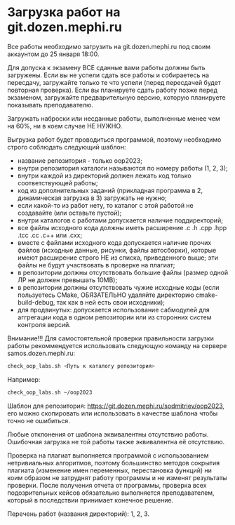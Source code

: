 # Загрузка работ на git.dozen.mephi.ru
Все работы необходимо загрузить на git.dozen.mephi.ru под своим аккаунтом до 25 января 18:00.

Для допуска к экзамену ВСЕ сданные вами работы должны быть загружены. Если вы не успели сдать все работы и собираетесь на пересдачу, загружайте только те что успели (перед пересдачей будет повторная проверка). Если вы планируете сдать работу позже перед экзаменом, загружайте предварительную версию, которую планируете показывать преподавателю.

Загружать наброски или несданные работы, выполненные менее чем на 60%, ни в коем случае НЕ НУЖНО.

Выгрузка работ будет проводиться программой, поэтому необходимо строго соблюдать следующий шаблон:
- название репозитория - только oop2023;
- внутри репозитория каталоги называются по номеру работы (1, 2, 3);
- внутри каждой из директорий должен лежать код только соответствующей работы;
- код из дополнительных заданий (прикладная программа в 2, динамическая загрузка в 3) загружать не нужно;
- если какой-то из работ нету, то каталог с этой работой не создавайте (или оставьте пустой);
- внутри каталогов с работами допускается наличие поддиректорий;
- все файлы исходного кода должны иметь расширение .c .h .cpp .hpp .tcc .cc .c++ или .cxx;
- вместе с файлами исходного кода допускается наличие прочих файлов (исходные данные, рисунки, файлы автосборки), которые имеют расширение строго НЕ из списка, приведенного выше; эти файлы не будут участвовать в проверке на плагиат;
- в репозитории должны отсутствовать большие файлы (размер одной ЛР не должен превышать 10MB);
- в репозитории должны отсутствовать чужие исходные коды (если пользуетесь CMake, ОБЯЗАТЕЛЬНО удаляйте директорию cmake-build-debug, так как в ней есть свои исходники);
- для продвинутых: допускается использование сабмодулей для аггрегации кода в одном репозитории или из сторонних систем контроля версий.

Внимание!!! Для самостоятельной проверки правильности загрузки работы рекоммендуется использовать следующую команду на сервере samos.dozen.mephi.ru:
```bash
check_oop_labs.sh <Путь к каталогу репозитория>
```
Например:
```bash
check_oop_labs.sh ~/oop2023
```

Шаблон для репозитория: https://git.dozen.mephi.ru/sodmitriev/oop2023, его можно скопировать или использовать в качестве шаблона чтобы точно не ошибиться.

Любые отклонения от шаблона эквивалентны отсутствию работы. Ошибочная загрузка не той работы также эквивалентна её отсутствию.

Проверка на плагиат выполняется программой с использованием нетривиальных алгоритмов, поэтому большинство методов сокрытия плагиата (изменение имен переменных, перестановка функций) ни коим образом не затруднят работу программы и не изменят результаты проверки. После получения отчета от программы, проверка всех подозрительных кейсов обязательно выполняется преподавателем, который в последствии принимает конечное решение.

Перечень работ (названия директорий): 1, 2, 3.